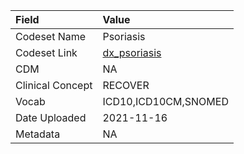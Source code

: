 |Field            |Value                |
|:----------------|:--------------------|
|Codeset Name     |Psoriasis            |
|Codeset Link     |[dx_psoriasis](https://github.com/PEDSnet/Variable-Dictionary/blob/main/conditions/dx_psoriasis.csv)|
|CDM              |NA                   |
|Clinical Concept |RECOVER              |
|Vocab            |ICD10,ICD10CM,SNOMED |
|Date Uploaded    |2021-11-16           |
|Metadata         |NA                   |
